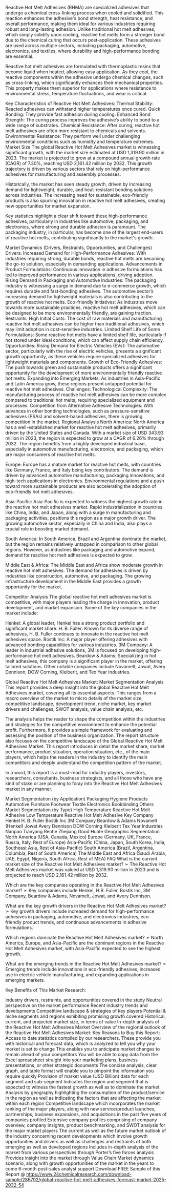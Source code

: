 Reactive Hot Melt Adhesives (RHMA) are specialized adhesives that undergo a chemical cross-linking process when cooled and solidified. This reaction enhances the adhesive's bond strength, heat resistance, and overall performance, making them ideal for various industries requiring robust and long-lasting adhesion. Unlike traditional hot melt adhesives, which simply solidify upon cooling, reactive hot melts form a stronger bond due to the chemical curing that occurs post-application. These adhesives are used across multiple sectors, including packaging, automotive, electronics, and textiles, where durability and high-performance bonding are essential.

Reactive hot melt adhesives are formulated with thermoplastic resins that become liquid when heated, allowing easy application. As they cool, the reactive components within the adhesive undergo chemical changes, such as cross-linking, which significantly enhances their mechanical properties. This property makes them superior for applications where resistance to environmental stress, temperature fluctuations, and wear is critical.

Key Characteristics of Reactive Hot Melt Adhesives:
Thermal Stability: Reacted adhesives can withstand higher temperatures once cured.
Quick Bonding: They provide fast adhesion during cooling.
Enhanced Bond Strength: The curing process improves the adhesive’s ability to bond to a wide range of substrates.
Chemical Resistance: After curing, reactive hot melt adhesives are often more resistant to chemicals and solvents.
Environmental Resistance: They perform well under challenging environmental conditions such as humidity and temperature extremes.
Market Size
The global Reactive Hot Melt Adhesives market is witnessing significant growth, with the market size estimated at USD 1,319.90 million in 2023. The market is projected to grow at a compound annual growth rate (CAGR) of 7.30%, reaching USD 2,161.42 million by 2032. This growth trajectory is driven by various sectors that rely on high-performance adhesives for manufacturing and assembly processes.

Historically, the market has seen steady growth, driven by increasing demand for lightweight, durable, and heat-resistant bonding solutions across industries. The increasing need for sustainable, eco-friendly products is also spurring innovation in reactive hot melt adhesives, creating new opportunities for market expansion.

Key statistics highlight a clear shift toward these high-performance adhesives, particularly in industries like automotive, packaging, and electronics, where strong and durable adhesion is paramount. The packaging industry, in particular, has become one of the largest end-users of reactive hot melts, contributing significantly to the market's growth.

Market Dynamics (Drivers, Restraints, Opportunities, and Challenges)
Drivers:
Increased Demand for High-Performance Adhesives: With industries requiring strong, durable bonds, reactive hot melts are becoming the go-to solution, especially in demanding applications.
Advancements in Product Formulations: Continuous innovation in adhesive formulations has led to improved performance in various applications, driving adoption.
Rising Demand in Packaging and Automotive Industries: The packaging industry is witnessing a surge in demand due to e-commerce growth, which requires durable and fast-bonding adhesives. The automotive sector’s increasing demand for lightweight materials is also contributing to the growth of reactive hot melts.
Eco-friendly Initiatives: As industries move towards more sustainable practices, reactive hot melt adhesives, which can be designed to be more environmentally friendly, are gaining traction.
Restraints:
High Initial Costs: The cost of raw materials and manufacturing reactive hot melt adhesives can be higher than traditional adhesives, which may limit adoption in cost-sensitive industries.
Limited Shelf Life of Some Formulations: Some reactive hot melts have a limited shelf life, particularly if not stored under ideal conditions, which can affect supply chain efficiency.
Opportunities:
Rising Demand for Electric Vehicles (EVs): The automotive sector, particularly with the rise of electric vehicles, presents a significant growth opportunity, as these vehicles require specialized adhesives for lightweight materials and components.
Growth of Eco-Friendly Adhesives: The push towards green and sustainable products offers a significant opportunity for the development of more environmentally friendly reactive hot melts.
Expanding into Emerging Markets: As industries in Asia-Pacific and Latin America grow, these regions present untapped potential for reactive hot melt adhesives.
Challenges:
Technological Complexity: The manufacturing process of reactive hot melt adhesives can be more complex compared to traditional hot melts, requiring specialized equipment and processes.
Competition from Alternative Adhesive Technologies: With advances in other bonding technologies, such as pressure-sensitive adhesives (PSAs) and solvent-based adhesives, there is growing competition in the market.
Regional Analysis
North America:
North America has a well-established market for reactive hot melt adhesives, primarily driven by the United States and Canada. With a market size of USD 343.93 million in 2023, the region is expected to grow at a CAGR of 6.26% through 2032. The region benefits from a highly developed industrial base, especially in automotive manufacturing, electronics, and packaging, which are major consumers of reactive hot melts.

Europe:
Europe has a mature market for reactive hot melts, with countries like Germany, France, and Italy being key contributors. The demand is driven by advanced automotive manufacturing, packaging innovations, and high-tech applications in electronics. Environmental regulations and a push toward more sustainable products are also accelerating the adoption of eco-friendly hot melt adhesives.

Asia-Pacific:
Asia-Pacific is expected to witness the highest growth rate in the reactive hot melt adhesives market. Rapid industrialization in countries like China, India, and Japan, along with a surge in manufacturing and packaging activities, positions this region as a major growth driver. The growing automotive sector, especially in China and India, also plays a crucial role in boosting market demand.

South America:
In South America, Brazil and Argentina dominate the market, but the region remains relatively untapped in comparison to other global regions. However, as industries like packaging and automotive expand, demand for reactive hot melt adhesives is expected to grow.

Middle East & Africa:
The Middle East and Africa show moderate growth in reactive hot melt adhesives. The demand for adhesives is driven by industries like construction, automotive, and packaging. The growing infrastructure development in the Middle East provides a growth opportunity for the market.

Competitor Analysis
The global reactive hot melt adhesives market is competitive, with major players leading the charge in innovation, product development, and market expansion. Some of the key companies in the market include:

Henkel: A global leader, Henkel has a strong product portfolio and significant market share.
H. B. Fuller: Known for its diverse range of adhesives, H. B. Fuller continues to innovate in the reactive hot melt adhesives space.
Bostik Inc: A major player offering adhesives with advanced bonding capabilities for various industries.
3M Company: A leader in industrial adhesive solutions, 3M is focused on developing high-performance hot melt adhesives.
Beardow & Adams: Specializing in hot melt adhesives, this company is a significant player in the market, offering tailored solutions.
Other notable companies include Novamelt, Jowat, Avery Dennison, DOW Corning, Kleiberit, and Tex Year Industries.

Global Reactive Hot Melt Adhesives Market: Market Segmentation Analysis
This report provides a deep insight into the global Reactive Hot Melt Adhesives market, covering all its essential aspects. This ranges from a macro overview of the market to micro details of the market size, competitive landscape, development trend, niche market, key market drivers and challenges, SWOT analysis, value chain analysis, etc.

The analysis helps the reader to shape the competition within the industries and strategies for the competitive environment to enhance the potential profit. Furthermore, it provides a simple framework for evaluating and assessing the position of the business organization. The report structure also focuses on the competitive landscape of the Global Reactive Hot Melt Adhesives Market. This report introduces in detail the market share, market performance, product situation, operation situation, etc., of the main players, which helps the readers in the industry to identify the main competitors and deeply understand the competition pattern of the market.

In a word, this report is a must-read for industry players, investors, researchers, consultants, business strategists, and all those who have any kind of stake or are planning to foray into the Reactive Hot Melt Adhesives market in any manner.

Market Segmentation (by Application)
Packaging
Hygiene Products
Automotive
Furniture
Footwear
Textile
Electronics
Bookbinding
Others
Market Segmentation (by Type)
High Temperature Reactive Hot Melt Adhesive
Low Temperature Reactive Hot Melt Adhesive
Key Company
Henkel
H. B. Fuller
Bostik Inc
3M Company
Beardow & Adams
Novamelt (Henkel)
Jowat
Avery Dennison
DOW Corning
Kleiberit
Tex Year Industries
Nanpao
Tianyang
Renhe
Zhejiang Good
Huate
Geographic Segmentation
North America (USA, Canada, Mexico)
Europe (Germany, UK, France, Russia, Italy, Rest of Europe)
Asia-Pacific (China, Japan, South Korea, India, Southeast Asia, Rest of Asia-Pacific)
South America (Brazil, Argentina, Columbia, Rest of South America)
The Middle East and Africa (Saudi Arabia, UAE, Egypt, Nigeria, South Africa, Rest of MEA)
FAQ
What is the current market size of the Reactive Hot Melt Adhesives market?
➣ The Reactive Hot Melt Adhesives market was valued at USD 1,319.90 million in 2023 and is projected to reach USD 2,161.42 million by 2032.

Which are the key companies operating in the Reactive Hot Melt Adhesives market?
➣ Key companies include Henkel, H.B. Fuller, Bostik Inc, 3M Company, Beardow & Adams, Novamelt, Jowat, and Avery Dennison.

What are the key growth drivers in the Reactive Hot Melt Adhesives market?
➣ Key growth drivers include increased demand for high-performance adhesives in packaging, automotive, and electronics industries, eco-friendly product trends, and continuous advancements in adhesive formulations.

Which regions dominate the Reactive Hot Melt Adhesives market?
➣ North America, Europe, and Asia-Pacific are the dominant regions in the Reactive Hot Melt Adhesives market, with Asia-Pacific expected to see the highest growth.

What are the emerging trends in the Reactive Hot Melt Adhesives market?
➣ Emerging trends include innovations in eco-friendly adhesives, increased use in electric vehicle manufacturing, and expanding applications in emerging markets.

Key Benefits of This Market Research:

Industry drivers, restraints, and opportunities covered in the study
Neutral perspective on the market performance
Recent industry trends and developments
Competitive landscape & strategies of key players
Potential & niche segments and regions exhibiting promising growth covered
Historical, current, and projected market size, in terms of value
In-depth analysis of the Reactive Hot Melt Adhesives Market
Overview of the regional outlook of the Reactive Hot Melt Adhesives Market:
Key Reasons to Buy this Report:
Access to date statistics compiled by our researchers. These provide you with historical and forecast data, which is analyzed to tell you why your market is set to change
This enables you to anticipate market changes to remain ahead of your competitors
You will be able to copy data from the Excel spreadsheet straight into your marketing plans, business presentations, or other strategic documents
The concise analysis, clear graph, and table format will enable you to pinpoint the information you require quickly
Provision of market value (USD Billion) data for each segment and sub-segment
Indicates the region and segment that is expected to witness the fastest growth as well as to dominate the market
Analysis by geography highlighting the consumption of the product/service in the region as well as indicating the factors that are affecting the market within each region
Competitive landscape which incorporates the market ranking of the major players, along with new service/product launches, partnerships, business expansions, and acquisitions in the past five years of companies profiled
Extensive company profiles comprising of company overview, company insights, product benchmarking, and SWOT analysis for the major market players
The current as well as the future market outlook of the industry concerning recent developments which involve growth opportunities and drivers as well as challenges and restraints of both emerging as well as developed regions
Includes in-depth analysis of the market from various perspectives through Porter’s five forces analysis
Provides insight into the market through Value Chain
Market dynamics scenario, along with growth opportunities of the market in the years to come
6-month post-sales analyst support
Download FREE Sample of this Report @ https://www.24chemicalresearch.com/download-sample/286792/global-reactive-hot-melt-adhesives-forecast-market-2025-2032-54
